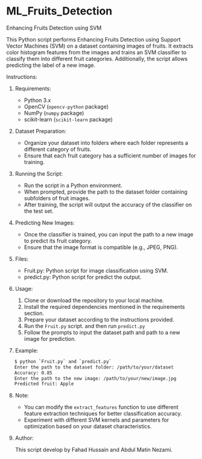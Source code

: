 # ML_Fruits_Detection
Enhancing Fruits Detection using SVM

This Python script performs Enhancing Fruits Detection using Support Vector Machines (SVM) on a dataset containing images of fruits. It extracts color histogram features from the images and trains an SVM classifier to classify them into different fruit categories. Additionally, the script allows predicting the label of a new image.

Instructions:

1. Requirements:
   - Python 3.x
   - OpenCV (`opencv-python` package)
   - NumPy (`numpy` package)
   - scikit-learn (`scikit-learn` package)

2. Dataset Preparation:
   - Organize your dataset into folders where each folder represents a different category of fruits.
   - Ensure that each fruit category has a sufficient number of images for training.

3. Running the Script:
   - Run the script in a Python environment.
   - When prompted, provide the path to the dataset folder containing subfolders of fruit images.
   - After training, the script will output the accuracy of the classifier on the test set.

4. Predicting New Images:
   - Once the classifier is trained, you can input the path to a new image to predict its fruit category.
   - Ensure that the image format is compatible (e.g., JPEG, PNG).
   
5. Files:
   
   - Fruit.py: Python script for image classification using SVM.
   - predict.py: Python script for predict the output.

6. Usage:
   
   1. Clone or download the repository to your local machine.
   2. Install the required dependencies mentioned in the requirements section.
   3. Prepare your dataset according to the instructions provided.
   4. Run the `Fruit.py` script. and then run `predict.py`
   5. Follow the prompts to input the dataset path and path to a new image for prediction.
   
7. Example:
   
```bash
   $ python `Fruit.py` and `predict.py`
   Enter the path to the dataset folder: /path/to/your/dataset
   Accuracy: 0.85
   Enter the path to the new image: /path/to/your/new/image.jpg
   Predicted fruit: Apple
```
   
8. Note:

   - You can modify the `extract_features` function to use different feature extraction techniques for better classification accuracy.
   - Experiment with different SVM kernels and parameters for optimization based on your dataset characteristics.

9. Author:

   This script develop by Fahad Hussain and Abdul Matin Nezami. 

